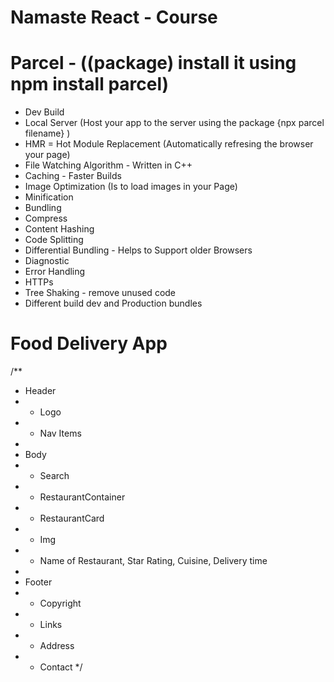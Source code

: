 # Namaste React - Course


# Parcel - ((package) install it using npm install parcel)
- Dev Build
- Local Server   (Host your app to the server using the package {npx parcel filename} ) 
- HMR = Hot Module Replacement  (Automatically refresing the browser your page)
- File Watching Algorithm - Written in C++
- Caching - Faster Builds 
- Image Optimization     (Is to load images in your Page)
- Minification
- Bundling
- Compress 
- Content Hashing
- Code Splitting
- Differential Bundling - Helps to Support older Browsers 
- Diagnostic
- Error Handling
- HTTPs 
- Tree Shaking - remove unused code  
- Different build dev and Production bundles


# Food Delivery App
/**
 * Header
 *  - Logo
 *  - Nav Items
 * 
 * Body
 *  - Search
 *  - RestaurantContainer 
 *  - RestaurantCard
 *    - Img
 *    - Name of Restaurant, Star Rating, Cuisine, Delivery time
 * 
 * Footer
 *  - Copyright
 *  - Links
 *  - Address
 *  - Contact
 */